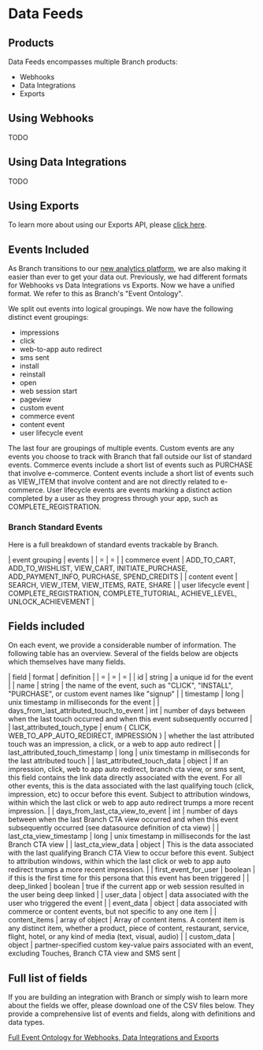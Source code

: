 # Data Feeds

## Products

Data Feeds encompasses multiple Branch products:
- Webhooks
- Data Integrations
- Exports

## Using Webhooks

TODO

## Using Data Integrations

TODO

## Using Exports

To learn more about using our Exports API, please [click here](https://docs.branch.io/pages/exports/api-v3/).

## Events Included

As Branch transitions to our [new analytics platform](TODO), we are also making it easier than ever to get your data out. Previously, we had different formats for Webhooks vs Data Integrations vs Exports. Now we have a unified format. We refer to this as Branch's "Event Ontology". 

We split out events into logical groupings. We now have the following distinct event groupings:
- impressions
- click
- web-to-app auto redirect
- sms sent
- install
- reinstall
- open
- web session start
- pageview 
- custom event
- commerce event
- content event
- user lifecycle event

The last four are groupings of multiple events. Custom events are any events you choose to track with Branch that fall outside our list of standard events. Commerce events include a short list of events such as PURCHASE that involve e-commerce. Content events include a short list of events such as VIEW_ITEM that involve content and are not directly related to e-commerce. User lifecycle events are events marking a distinct action completed by a user as they progress through your app, such as COMPLETE_REGISTRATION.

### Branch Standard Events

Here is a full breakdown of standard events trackable by Branch.

| event grouping | events |
| = | = |
| commerce event | ADD_TO_CART, ADD_TO_WISHLIST, VIEW_CART, INITIATE_PURCHASE, ADD_PAYMENT_INFO, PURCHASE, SPEND_CREDITS |
| content event | SEARCH, VIEW_ITEM, VIEW_ITEMS, RATE, SHARE |
| user lifecycle event | COMPLETE_REGISTRATION, COMPLETE_TUTORIAL, ACHIEVE_LEVEL, UNLOCK_ACHIEVEMENT |

## Fields included

On each event, we provide a considerable number of information. The following table has an overview. Several of the fields below are objects which themselves have many fields.

| field | format | definition |
| = | = | = |
| id | string | a unique id for the event |
| name | string | the name of the event, such as "CLICK", "INSTALL", "PURCHASE", or custom event names like "signup" |
| timestamp | long | unix timestamp in milliseconds for the event |
| days_from_last_attributed_touch_to_event | int | number of days between when the last touch occurred and when this event subsequently occurred |
| last_attributed_touch_type | enum { CLICK, WEB_TO_APP_AUTO_REDIRECT, IMPRESSION } | whether the last attributed touch was an impression, a click, or a web to app auto redirect |
| last_attributed_touch_timestamp | long | unix timestamp in milliseconds for the last attributed touch |
| last_attributed_touch_data | object | If an impression, click, web to app auto redirect, branch cta view, or sms sent, this field contains the link data directly associated with the event. For all other events, this is the data associated with the last qualifying touch (click, impression, etc) to occur before this event. Subject to attribution windows, within which the last click or web to app auto redirect trumps a more recent impression. |
| days_from_last_cta_view_to_event | int | number of days between when the last Branch CTA view occurred and when this event subsequently occurred (see datasource definition of cta view) |
| last_cta_view_timestamp | long | unix timestamp in milliseconds for the last Branch CTA view |
| last_cta_view_data | object | This is the data associated with the last qualifying Branch CTA View to occur before this event. Subject to attribution windows, within which the last click or web to app auto redirect trumps a more recent impression. |
| first_event_for_user | boolean | if this is the first time for this persona that this event has been triggered |
| deep_linked | boolean | true if the current app or web session resulted in the user being deep linked |
| user_data | object | data associated with the user who triggered the event |
| event_data | object | data associated with commerce or content events, but not specific to any one item |
| content_items | array of object | Array of content items. A content item is any distinct item, whether a product, piece of content, restaurant, service, flight, hotel, or any kind of media (text, visual, audio) |
| custom_data | object | partner-specified custom key-value pairs associated with an event, excluding Touches, Branch CTA view and SMS sent |

## Full list of fields

If you are building an integration with Branch or simply wish to learn more about the fields we offer, please download one of the CSV files below. They provide a comprehensive list of events and fields, along with definitions and data types. 

[Full Event Ontology for Webhooks, Data Integrations and Exports](TODO)
